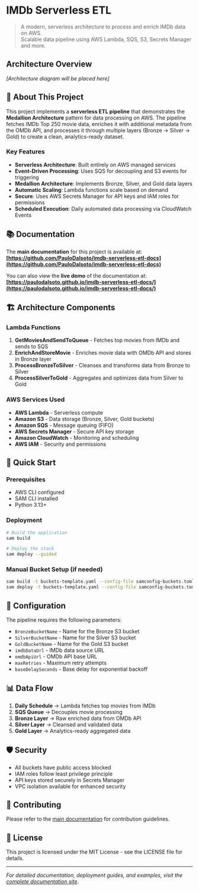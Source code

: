# IMDb Serverless ETL

> A modern, serverless architecture to process and enrich IMDb data on AWS.  
> Scalable data pipeline using AWS Lambda, SQS, S3, Secrets Manager and more.

## Architecture Overview

*[Architecture diagram will be placed here]*

## 🚀 About This Project

This project implements a **serverless ETL pipeline** that demonstrates the **Medallion Architecture** pattern for data processing on AWS. The pipeline fetches IMDb Top 250 movie data, enriches it with additional metadata from the OMDb API, and processes it through multiple layers (Bronze → Silver → Gold) to create a clean, analytics-ready dataset.

### Key Features

- **Serverless Architecture**: Built entirely on AWS managed services
- **Event-Driven Processing**: Uses SQS for decoupling and S3 events for triggering
- **Medallion Architecture**: Implements Bronze, Silver, and Gold data layers
- **Automatic Scaling**: Lambda functions scale based on demand
- **Secure**: Uses AWS Secrets Manager for API keys and IAM roles for permissions
- **Scheduled Execution**: Daily automated data processing via CloudWatch Events

## 📚 Documentation

The **main documentation** for this project is available at:
**[https://github.com/PauloDalsoto/imdb-serverless-etl-docs](https://github.com/PauloDalsoto/imdb-serverless-etl-docs)**

You can also view the **live demo** of the documentation at:
**[https://paulodalsoto.github.io/imdb-serverless-etl-docs/](https://paulodalsoto.github.io/imdb-serverless-etl-docs/)**

## 🏗️ Architecture Components

### Lambda Functions
1. **GetMoviesAndSendToQueue** - Fetches top movies from IMDb and sends to SQS
2. **EnrichAndStoreMovie** - Enriches movie data with OMDb API and stores in Bronze layer
3. **ProcessBronzeToSilver** - Cleanses and transforms data from Bronze to Silver
4. **ProcessSilverToGold** - Aggregates and optimizes data from Silver to Gold

### AWS Services Used
- **AWS Lambda** - Serverless compute
- **Amazon S3** - Data storage (Bronze, Silver, Gold buckets)
- **Amazon SQS** - Message queuing (FIFO)
- **AWS Secrets Manager** - Secure API key storage
- **Amazon CloudWatch** - Monitoring and scheduling
- **AWS IAM** - Security and permissions

## 🚦 Quick Start

### Prerequisites
- AWS CLI configured
- SAM CLI installed
- Python 3.13+

### Deployment

```bash
# Build the application
sam build

# Deploy the stack
sam deploy --guided
```

### Manual Bucket Setup (if needed)
```bash
sam build -t buckets-template.yaml --config-file samconfig-buckets.toml
sam deploy -t buckets-template.yaml --config-file samconfig-buckets.toml
```

## 🔧 Configuration

The pipeline requires the following parameters:
- `BronzeBucketName` - Name for the Bronze S3 bucket
- `SilverBucketName` - Name for the Silver S3 bucket  
- `GoldBucketName` - Name for the Gold S3 bucket
- `imdbDataUrl` - IMDb data source URL
- `omdbApiUrl` - OMDb API base URL
- `maxRetries` - Maximum retry attempts
- `baseDelaySeconds` - Base delay for exponential backoff

## 📊 Data Flow

1. **Daily Schedule** → Lambda fetches top movies from IMDb
2. **SQS Queue** → Decouples movie processing 
3. **Bronze Layer** → Raw enriched data from OMDb API
4. **Silver Layer** → Cleansed and validated data
5. **Gold Layer** → Analytics-ready aggregated data

## 🛡️ Security

- All buckets have public access blocked
- IAM roles follow least privilege principle
- API keys stored securely in Secrets Manager
- VPC isolation available for enhanced security

## 🤝 Contributing

Please refer to the [main documentation](https://github.com/PauloDalsoto/imdb-serverless-etl-docs) for contribution guidelines.

## 📄 License

This project is licensed under the MIT License - see the LICENSE file for details.

---

*For detailed documentation, deployment guides, and examples, visit the [complete documentation site](https://paulodalsoto.github.io/imdb-serverless-etl-docs/).*